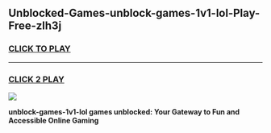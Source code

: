 
## Unblocked-Games-unblock-games-1v1-lol-Play-Free-zlh3j
<h3>
<a href="https://clearcache.space/e2bc6b?title=unblock-games-1v1-lol&ref=21A">CLICK TO PLAY</a></h3>
<hr>

<h3>
<a href="https://clearcache.space/e2bc6b?title=unblock-games-1v1-lol&ref=21A">CLICK 2 PLAY</a>
  
</h3>

<a href="https://clearcache.space/e2bc6b?title=unblock-games-1v1-lol&ref=21A"><img src="https://clearcache.store/games.png"></a>


**unblock-games-1v1-lol games unblocked: Your Gateway to Fun and Accessible Online Gaming**
